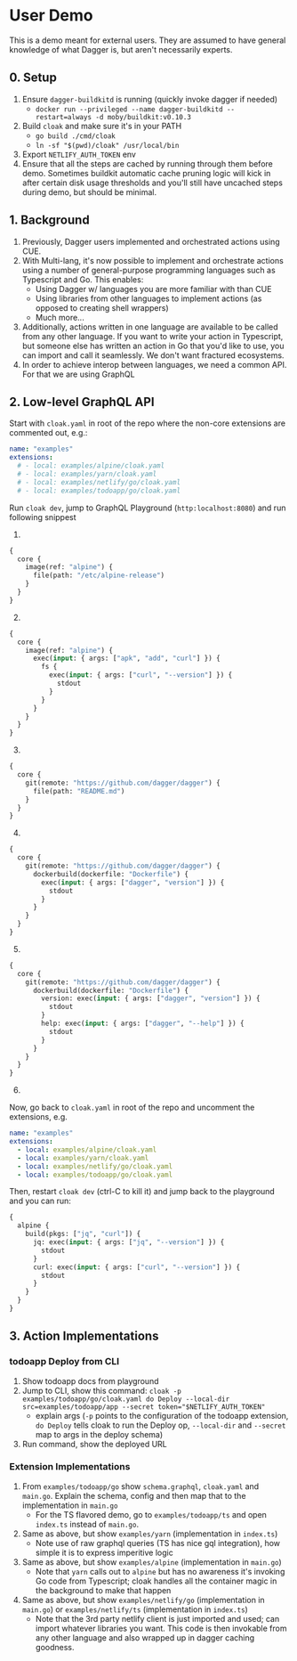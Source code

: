 # User Demo

This is a demo meant for external users. They are assumed to have general knowledge of what Dagger is, but aren't necessarily experts.

## 0. Setup

1. Ensure `dagger-buildkitd` is running (quickly invoke dagger if needed)
   - `docker run --privileged --name dagger-buildkitd --restart=always -d moby/buildkit:v0.10.3`
2. Build `cloak` and make sure it's in your PATH
   - `go build ./cmd/cloak`
   - `ln -sf "$(pwd)/cloak" /usr/local/bin`
3. Export `NETLIFY_AUTH_TOKEN` env
4. Ensure that all the steps are cached by running through them before demo. Sometimes buildkit automatic cache pruning logic will kick in after certain disk usage thresholds and you'll still have uncached steps during demo, but should be minimal.

## 1. Background

1. Previously, Dagger users implemented and orchestrated actions using CUE.
1. With Multi-lang, it's now possible to implement and orchestrate actions using a number of general-purpose programming languages such as Typescript and Go. This enables:
   - Using Dagger w/ languages you are more familiar with than CUE
   - Using libraries from other languages to implement actions (as opposed to creating shell wrappers)
   - Much more...
1. Additionally, actions written in one language are available to be called from any other language. If you want to write your action in Typescript, but someone else has written an action in Go that you'd like to use, you can import and call it seamlessly. We don't want fractured ecosystems.
1. In order to achieve interop between languages, we need a common API. For that we are using GraphQL

## 2. Low-level GraphQL API

Start with `cloak.yaml` in root of the repo where the non-core extensions are commented out, e.g.:

```yaml
name: "examples"
extensions:
  # - local: examples/alpine/cloak.yaml
  # - local: examples/yarn/cloak.yaml
  # - local: examples/netlify/go/cloak.yaml
  # - local: examples/todoapp/go/cloak.yaml
```

Run `cloak dev`, jump to GraphQL Playground (`http:localhost:8080`) and run following snippest

1.

```graphql
{
  core {
    image(ref: "alpine") {
      file(path: "/etc/alpine-release")
    }
  }
}
```

2.

```graphql
{
  core {
    image(ref: "alpine") {
      exec(input: { args: ["apk", "add", "curl"] }) {
        fs {
          exec(input: { args: ["curl", "--version"] }) {
            stdout
          }
        }
      }
    }
  }
}
```

3.

```graphql
{
  core {
    git(remote: "https://github.com/dagger/dagger") {
      file(path: "README.md")
    }
  }
}
```

4.

```graphql
{
  core {
    git(remote: "https://github.com/dagger/dagger") {
      dockerbuild(dockerfile: "Dockerfile") {
        exec(input: { args: ["dagger", "version"] }) {
          stdout
        }
      }
    }
  }
}
```

5.

```graphql
{
  core {
    git(remote: "https://github.com/dagger/dagger") {
      dockerbuild(dockerfile: "Dockerfile") {
        version: exec(input: { args: ["dagger", "version"] }) {
          stdout
        }
        help: exec(input: { args: ["dagger", "--help"] }) {
          stdout
        }
      }
    }
  }
}
```

6.

Now, go back to `cloak.yaml` in root of the repo and uncomment the extensions, e.g.

```yaml
name: "examples"
extensions:
  - local: examples/alpine/cloak.yaml
  - local: examples/yarn/cloak.yaml
  - local: examples/netlify/go/cloak.yaml
  - local: examples/todoapp/go/cloak.yaml
```

Then, restart `cloak dev` (ctrl-C to kill it) and jump back to the playground and you can run:

```graphql
{
  alpine {
    build(pkgs: ["jq", "curl"]) {
      jq: exec(input: { args: ["jq", "--version"] }) {
        stdout
      }
      curl: exec(input: { args: ["curl", "--version"] }) {
        stdout
      }
    }
  }
}
```

## 3. Action Implementations

### todoapp Deploy from CLI

1. Show todoapp docs from playground
1. Jump to CLI, show this command: `cloak -p examples/todoapp/go/cloak.yaml do Deploy --local-dir src=examples/todoapp/app --secret token="$NETLIFY_AUTH_TOKEN"`
   - explain args (`-p` points to the configuration of the todoapp extension, `do Deploy` tells cloak to run the Deploy op, `--local-dir` and `--secret` map to args in the deploy schema)
1. Run command, show the deployed URL

### Extension Implementations

1. From `examples/todoapp/go` show `schema.graphql`, `cloak.yaml` and `main.go`. Explain the schema, config and then map that to the implementation in `main.go`
   - For the TS flavored demo, go to `examples/todoapp/ts` and open `index.ts` instead of `main.go`.
1. Same as above, but show `examples/yarn` (implementation in `index.ts`)
   - Note use of raw graphql queries (TS has nice gql integration), how simple it is to express imperitive logic
1. Same as above, but show `examples/alpine` (implementation in `main.go`)
   - Note that `yarn` calls out to `alpine` but has no awareness it's invoking Go code from Typescript; cloak handles all the container magic in the background to make that happen
1. Same as above, but show `examples/netlify/go` (implementation in `main.go`) or `examples/netlify/ts` (implementation in `index.ts`)
   - Note that the 3rd party netlify client is just imported and used; can import whatever libraries you want. This code is then invokable from any other language and also wrapped up in dagger caching goodness.

